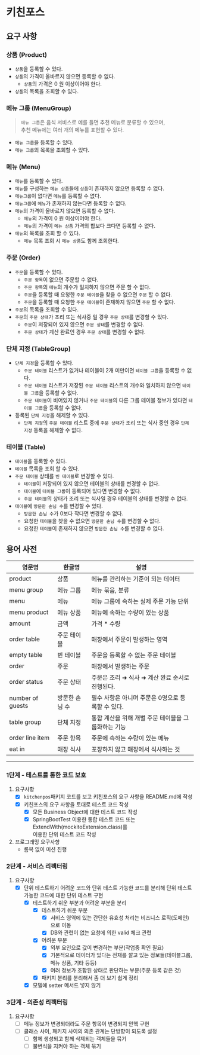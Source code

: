 # 키친포스

## 요구 사항

### 상품 (Product)

- `상품`을 등록할 수 있다.
- `상품`의 가격이 올바르지 않으면 등록할 수 없다.
    - `상품`의 가격은 0 원 이상이어야 한다.
- `상품`의 목록을 조회할 수 있다.

### 메뉴 그룹 (MenuGroup)

> `메뉴 그룹`은 음식 서비스로 예를 들면 추천 메뉴로 분류할 수 있으며,  
> 추천 메뉴에는 여러 개의 메뉴를 표현할 수 있다.

- `메뉴 그룹`을 등록할 수 있다.
- `메뉴 그룹`의 목록을 조회할 수 있다.

### 메뉴 (Menu)

- `메뉴`를 등록할 수 있다.
- `메뉴`를 구성하는 `메뉴 상품`들에 `상품`이 존재하지 않으면 등록할 수 없다.
- `메뉴그룹`이 없다면 `메뉴`를 등록할 수 없다.
- `메뉴그룹`에 `메뉴`가 존재하지 않는다면 등록할 수 없다.
- `메뉴`의 가격이 올바르지 않으면 등록할 수 없다.
    - `메뉴`의 가격이 0 원 이상이어야 한다.
    - `메뉴`의 가격이 `메뉴 상품` 가격의 합보다 크다면 등록할 수 없다.
- `메뉴`의 목록을 조회 할 수 있다.
    - `메뉴` 목록 조회 시 `메뉴 상품`도 함께 조회한다.

### 주문 (Order)

- `주문`을 등록할 수 있다.
    - `주문 항목`이 없으면 주문할 수 없다.
    - `주문 항목`의 `메뉴`의 개수가 일치하지 않으면 주문 할 수 없다.
    - `주문`을 등록할 때 요청한 `주문 테이블`을 찾을 수 없으면 `주문` 할 수 없다.
    - `주문`을 등록할 때 요청한 `주문 테이블`이 존재하지 않으면 `주문` 할 수 없다.
- `주문`의 목록을 조회할 수 있다.
- `주문`의 `주문 상태`가 조리 또는 식사중 일 경우 `주문 상태`를 변경할 수 있다.
    - `주문`이 저장되어 있지 않으면 `주문 상태`를 변경할 수 없다.
    - `주문 상태`가 계산 완료인 경우 `주문 상태`를 변경할 수 없다.

### 단체 지정 (TableGroup)

- `단체 지정`을 등록할 수 있다.
    - `주문 테이블` 리스트가 없거나 테이블이 2개 미만이면 `테이블 그룹`을 등록할 수 없다.
    - `주문 테이블` 리스트가 저장된 `주문 테이블` 리스트의 개수와 일치하지 않으면 `테이블 그룹`을 등록할 수 없다.
    - `주문 테이블`이 비어있지 않거나 `주문 테이블`의 다른 그룹 테이블 정보가 있다면 `테이블 그룹`을 등록할 수 없다.
- 등록된 `단체 지정`을 해제할 수 있다.
    - `단체 지정`의 `주문 테이블` 리스트 중에 `주문 상태`가 조리 또는 식사 중인 경우 `단체 지정` 등록을 해제할 수 없다.

### 테이블 (Table)

- `테이블`을 등록할 수 있다.
- `테이블` 목록을 조회 할 수 있다.
- `주문 테이블` 상태를 `빈 테이블`로 변경할 수 있다.
    - `테이블`이 저장되어 있지 않으면 테이블의 상태를 변경할 수 없다.
    - `테이블`에 `테이블 그룹`이 등록되어 있다면 변경할 수 없다.
    - `주문 테이블`의 상태가 조리 또는 식사일 경우 테이블의 상태를 변경할 수 없다.
- `테이블`에 `방문한 손님 수`를 변경할 수 있다.
    - `방문한 손님 수`가 0보다 작다면 변경할 수 없다.
    - 요청한 `테이블`을 찾을 수 없으면 `방문한 손님 수`를 변경할 수 없다.
    - 요청한 `테이블`이 존재하지 않으면 `방문한 손님 수`를 변경할 수 없다.

## 용어 사전

| 영문명              | 한글명      | 설명                            |
|------------------|----------|-------------------------------|
| product          | 상품       | 메뉴를 관리하는 기준이 되는 데이터           |
| menu group       | 메뉴 그룹    | 메뉴 묶음, 분류                     |
| menu             | 메뉴       | 메뉴 그룹에 속하는 실제 주문 가능 단위        |
| menu product     | 메뉴 상품    | 메뉴에 속하는 수량이 있는 상품             |
| amount           | 금액       | 가격 * 수량                       |
| order table      | 주문 테이블   | 매장에서 주문이 발생하는 영역              |
| empty table      | 빈 테이블    | 주문을 등록할 수 없는 주문 테이블           |
| order            | 주문       | 매장에서 발생하는 주문                  |
| order status     | 주문 상태    | 주문은 조리 ➜ 식사 ➜ 계산 완료 순서로 진행된다. |
| number of guests | 방문한 손님 수 | 필수 사항은 아니며 주문은 0명으로 등록할 수 있다. |
| table group      | 단체 지정    | 통합 계산을 위해 개별 주문 테이블을 그룹화하는 기능 |
| order line item  | 주문 항목    | 주문에 속하는 수량이 있는 메뉴             |
| eat in           | 매장 식사    | 포장하지 않고 매장에서 식사하는 것           |

---

### 1단계 - 테스트를 통한 코드 보호

1. 요구사항
    - [x] `kitchenpos`패키지 코드를 보고 키친포스의 요구 사항을 README.md에 작성
    - [x] 키친포스의 요구 사항을 토대로 테스트 코드 작성
        - [x] 모든 Business Object에 대한 테스트 코드 작성
        - [x] SpringBootTest 이용한 통합 테스트 코드 또는 ExtendWith(mockitoExtension.class)를  
          이용한 단위 테스트 코드 작성
2. 프로그래밍 요구사항
    - 롬복 없이 미션 진행

### 2단계 - 서비스 리팩터링

1. 요구사항
    - [x] 단위 테스트하기 어려운 코드와 단위 테스트 가능한 코드를 분리해 단위 테스트 가능한 코드에 대한 단위 테스트 구현
        - [x] 테스트하기 쉬운 부분과 어려운 부분을 분리
            - [x] 테스트하기 쉬운 부분
                - [x] 서비스 영역에 있는 간단한 유효성 처리는 비즈니스 로직(도메인)으로 이동
                - [x] DB와 관련이 없는 요청에 의한 valid 체크 관련
            - [x] 어려운 부분
                - [x] 외부 요인으로 값이 변경하는 부분(작업중 확인 필요)
                - [x] 기본적으로 데이터가 있다는 전재를 깔고 있는 정보들(테이블그룹, 메뉴 상품, 기타 등등)
                - [x] 여러 정보가 조합된 상태로 판단하는 부분(주문 등록 같은 것)
            - [x] 패키지 분리를 분리해서 좀 더 보기 쉽게 정리
        - [x] 모델에 setter 메서드 넣지 않기

### 3단계 - 의존성 리팩터링

1. 요구사항
    - [ ] 메뉴 정보가 변경되더라도 주문 항목이 변경되지 안헥 구현
    - [ ] 클래스 사이, 패키지 사이의 의존 관계는 단방향이 되도록 설정
        - [ ] 함께 생성되고 함께 삭제되는 객체들을 묶기
        - [ ] 불변식을 지켜야 하는 객체 묶기
